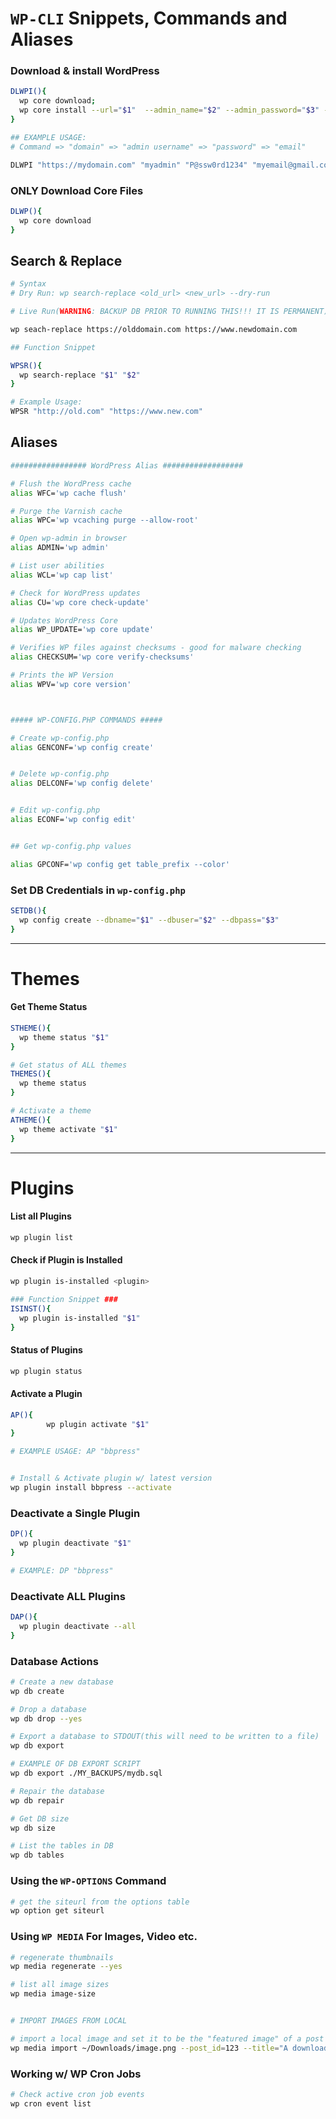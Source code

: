 # ```WP-CLI``` Snippets, Commands and Aliases

### Download & install WordPress
```bash
DLWPI(){
  wp core download;
  wp core install --url="$1"  --admin_name="$2" --admin_password="$3" --admin_email="$4"
}

## EXAMPLE USAGE:
# Command => "domain" => "admin username" => "password" => "email"

DLWPI "https://mydomain.com" "myadmin" "P@ssw0rd1234" "myemail@gmail.com"
```

### ONLY Download Core Files
```bash
DLWP(){
  wp core download
}
```

## Search & Replace
```bash
# Syntax
# Dry Run: wp search-replace <old_url> <new_url> --dry-run

# Live Run(WARNING: BACKUP DB PRIOR TO RUNNING THIS!!! IT IS PERMANENT)

wp seach-replace https://olddomain.com https://www.newdomain.com

## Function Snippet

WPSR(){
  wp search-replace "$1" "$2"
}

# Example Usage: 
WPSR "http://old.com" "https://www.new.com"

```

## Aliases
```bash
################# WordPress Alias ##################

# Flush the WordPress cache
alias WFC='wp cache flush'

# Purge the Varnish cache
alias WPC='wp vcaching purge --allow-root'

# Open wp-admin in browser
alias ADMIN='wp admin'

# List user abilities
alias WCL='wp cap list'

# Check for WordPress updates
alias CU='wp core check-update'

# Updates WordPress Core
alias WP_UPDATE='wp core update'

# Verifies WP files against checksums - good for malware checking
alias CHECKSUM='wp core verify-checksums'

# Prints the WP Version
alias WPV='wp core version'



##### WP-CONFIG.PHP COMMANDS #####

# Create wp-config.php
alias GENCONF='wp config create'


# Delete wp-config.php
alias DELCONF='wp config delete'


# Edit wp-config.php
alias ECONF='wp config edit'


## Get wp-config.php values

alias GPCONF='wp config get table_prefix --color'
```


### Set DB Credentials in ```wp-config.php```

```bash
SETDB(){
  wp config create --dbname="$1" --dbuser="$2" --dbpass="$3"
}
```

---------------------

# Themes

#### Get Theme Status
```bash
STHEME(){
  wp theme status "$1"
}

# Get status of ALL themes
THEMES(){
  wp theme status
}

# Activate a theme
ATHEME(){
  wp theme activate "$1"
}
```






--------------------

# Plugins

#### List all Plugins
```bash
wp plugin list
```
#### Check if Plugin is Installed
```bash
wp plugin is-installed <plugin>

### Function Snippet ###
ISINST(){
  wp plugin is-installed "$1"
}
```

#### Status of Plugins
```bash
wp plugin status
```

#### Activate a Plugin
```bash
AP(){
        wp plugin activate "$1"
}

# EXAMPLE USAGE: AP "bbpress"


# Install & Activate plugin w/ latest version
wp plugin install bbpress --activate
```

### Deactivate a Single Plugin
```bash
DP(){
  wp plugin deactivate "$1"
}

# EXAMPLE: DP "bbpress"

```

### Deactivate ALL Plugins
```bash
DAP(){
  wp plugin deactivate --all
}
```

### Database Actions
```bash
# Create a new database
wp db create

# Drop a database
wp db drop --yes

# Export a database to STDOUT(this will need to be written to a file)
wp db export

# EXAMPLE OF DB EXPORT SCRIPT
wp db export ./MY_BACKUPS/mydb.sql

# Repair the database
wp db repair

# Get DB size
wp db size

# List the tables in DB
wp db tables

```

### Using the ```WP-OPTIONS``` Command
```bash
# get the siteurl from the options table
wp option get siteurl
```




### Using ```WP MEDIA``` For Images, Video etc.
```bash
# regenerate thumbnails
wp media regenerate --yes

# list all image sizes
wp media image-size


# IMPORT IMAGES FROM LOCAL

# import a local image and set it to be the "featured image" of a post
wp media import ~/Downloads/image.png --post_id=123 --title="A downloaded picture" --featured_image
```

### Working w/ WP Cron Jobs
```bash
# Check active cron job events
wp cron event list
